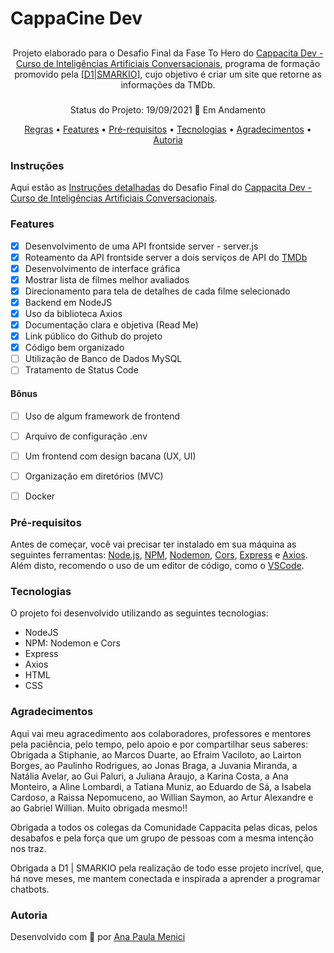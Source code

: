 #  CappaCine Dev


##  
<p align="center">
  Projeto elaborado para o Desafio Final da Fase To Hero do <a href="https://www.cappacita.com.br/">Cappacita Dev - Curso de Inteligências Artificiais Conversacionais</a>, programa de formação promovido pela <a href="https://www.smarkio.com.br">[D1|SMARKIO]</a>, cujo objetivo é criar um site que retorne as informações da TMDb. 
</p> 


#####
<p align="center">
  Status do Projeto: 19/09/2021 🚀 Em Andamento 
</p>


<p align="center">
 <a href="#regras">Regras</a> •
 <a href="#features">Features</a> •
 <a href="#pré-requisitos">Pré-requisitos</a> • 
 <a href="#tecnologias">Tecnologias</a> •  
 <a href="#agradecimentos">Agradecimentos</a> •  
 <a href="#autoria">Autoria</a>
</p>


### Instruções

Aqui estão as [Instruções detalhadas](https://docs.google.com/document/d/1uJP3kuXgI0pYeRVmqwOUTwxCVyUpMjS0DS6--TM3Ed4/edit?usp=sharing) do Desafio Final do [Cappacita Dev - Curso de Inteligências Artificiais Conversacionais](https://www.cappacita.com.br/).


### Features

- [x] Desenvolvimento de uma API frontside server - server.js
- [x] Roteamento da API frontside server a dois serviços de API do [TMDb](https://www.themoviedb.org/)
- [x] Desenvolvimento de interface gráfica
- [x] Mostrar lista de filmes melhor avaliados
- [x] Direcionamento para tela de detalhes de cada filme selecionado
- [x] Backend em NodeJS
- [x] Uso da biblioteca Axios
- [x] Documentação clara e objetiva (Read Me)
- [x] Link público do Github do projeto
- [x] Código bem organizado
- [ ] Utilização de Banco de Dados MySQL
- [ ] Tratamento de Status Code
#### Bônus
- [ ] Uso de algum framework de frontend
- [ ] Arquivo de configuração .env
- [ ] Um frontend com design bacana (UX, UI)
- [ ] Organização em diretórios (MVC)
- [ ] Docker


### Pré-requisitos

Antes de começar, você vai precisar ter instalado em sua máquina as seguintes ferramentas:
[Node.js](https://nodejs.org/en/), [NPM](https://www.npmjs.com/), [Nodemon](https://www.npmjs.com/package/nodemon), [Cors](https://www.npmjs.com/package/cors), [Express](https://expressjs.com/) e [Axios](https://axios-http.com/).
Além disto, recomendo o uso de um editor de código, como o [VSCode](https://code.visualstudio.com/).


### Tecnologias
O projeto foi desenvolvido utilizando as seguintes tecnologias:

- NodeJS
- NPM: Nodemon e Cors
- Express
- Axios
- HTML
- CSS

### Agradecimentos
Aqui vai meu agracedimento aos colaboradores, professores e mentores pela paciência, pelo tempo, pelo apoio e por compartilhar seus saberes: Obrigada a Stiphanie, ao Marcos Duarte, ao Efraim Vaciloto, ao Lairton Borges, ao Paulinho Rodrigues, ao Jonas Braga, a Juvania Miranda, a Natália Avelar, ao Gui Paluri, a Juliana Araujo, a Karina Costa, a Ana Monteiro, a Aline Lombardi, a Tatiana Muniz, ao Eduardo de Sá, a Isabela Cardoso, a Raissa Nepomuceno, ao Willian Saymon, ao Artur Alexandre e ao Gabriel Willian. 
Muito obrigada mesmo!!

Obrigada a todos os colegas da Comunidade Cappacita pelas dicas, pelos desabafos e pela força que um grupo de pessoas com a mesma intenção nos traz.

Obrigada a D1 | SMARKIO pela realização de todo esse projeto incrível, que, há nove meses, me mantem conectada e inspirada a aprender a programar chatbots.


### Autoria

Desenvolvido com 💜 por [Ana Paula Menici](https://www.linkedin.com/anamenici)





